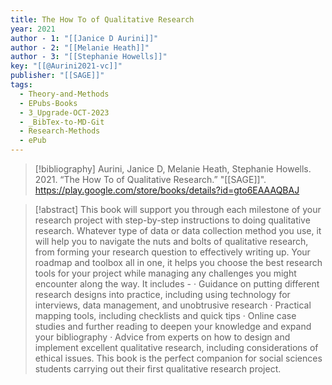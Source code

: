 ```yaml
---
title: The How To of Qualitative Research
year: 2021
author - 1: "[[Janice D Aurini]]"
author - 2: "[[Melanie Heath]]"
author - 3: "[[Stephanie Howells]]"
key: "[[@Aurini2021-vc]]"
publisher: "[[SAGE]]"
tags:
  - Theory-and-Methods
  - EPubs-Books
  - 3_Upgrade-OCT-2023
  - _BibTex-to-MD-Git
  - Research-Methods
  - ePub
---
```


> [!bibliography]
> Aurini, Janice D, Melanie Heath, Stephanie Howells. 2021. “The How To of Qualitative Research.” "[[SAGE]]". https://play.google.com/store/books/details?id=gto6EAAAQBAJ

> [!abstract]
> This book will support you through each milestone of your research project with step-by-step instructions to doing qualitative research. Whatever type of data or data collection method you use, it will help you to navigate the nuts and bolts of qualitative research, from forming your research question to effectively writing up. Your roadmap and toolbox all in one, it helps you choose the best research tools for your project while managing any challenges you might encounter along the way. It includes -  · Guidance on putting different research designs into practice, including using technology for interviews, data management, and unobtrusive research · Practical mapping tools, including checklists and quick tips · Online case studies and further reading to deepen your knowledge and expand your bibliography · Advice from experts on how to design and implement excellent qualitative research, including considerations of ethical issues. This book is the perfect companion for social sciences students carrying out their first qualitative research project.